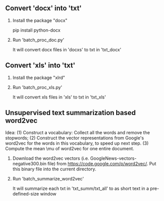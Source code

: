 ## Convert 'docx' into 'txt'

  1. Install the package "docx"

      pip install python-docx

  2. Run 'batch_proc_doc.py'
      
      It will convert docx files in 'docxs' to txt in 'txt_docx'

## Convert 'xls' into 'txt'

  1. Install the package "xlrd"

  2. Run 'batch_proc_xls.py'
  
      It will convert xls files in 'xls' to txt in 'txt_xls'
      
## Unsupervised text summarization based word2vec   
  Idea: (1) Construct a vocabulary: Collect all the words and remove the stopwords; (2) Construct the vector representations from Google's word2vec for the words in this vocabulary, to speed up next step.
  (3) Compute the mean \mu of word2vec for one entire document.

  1. Download the word2vec vectors (i.e. GoogleNews-vectors-negative300.bin file) from https://code.google.com/p/word2vec/. Put this binary file into the current directory.
  2. Run 'batch_summarize_word2vec'
  
        It will summarize each txt in 'txt_summ/txt_all' to as short text in a pre-defined-size window
